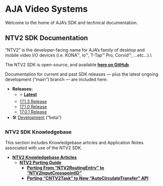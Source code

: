 # AJA Video Systems

Welcome to the home of AJA’s SDK and technical documentation.

## NTV2 SDK Documentation

“NTV2” is the developer-facing name for AJA’s family of desktop and mobile video I/O devices (i.e. KONA™, Io™, T-Tap™ Pro, Corvid™, …etc…).\

The NTV2 SDK is open-source, and available [**here on GitHub**](https://github.com/aja-video/libajantv2).

Documentation for current and past SDK releases — plus the latest ongoing development (“main”) branch — are included here.

- **Releases:**
  - ⭐ [__Latest__](/public/ntv2/current/)
  - [17.1.3 Release](/public/ntv2/17_1_3/)
  - [17.1.0 Release](/public/ntv2/17_1_0/)
  - [17.0.1 Release](/public/ntv2/17_0_1/)
- 🛠 [Development](/public/ntv2/dev/) (“beta”)

### NTV2 SDK Knowledgebase

This section includes Knowledgebase articles and Application Notes associated with use of the NTV2 SDK.

- [**NTV2 Knowledgebase Articles**](/public/ntv2/knowledgebase/)
  - [**NTV2 Porting Guide**](/public/ntv2/knowledgebase/ntv2-porting-guide.md)
    - [**Porting From “NTV2RoutingEntry” to “NTV2InputCrosspointID”**](/public/ntv2/knowledgebase/ntv2-porting-guide-ntv2routingentry.md)
    - [**Porting “CNTV2Task” to New “AutoCirculateTransfer” API**](/public/ntv2/knowledgebase/ntv2-porting-guide-ntv2task.md)
